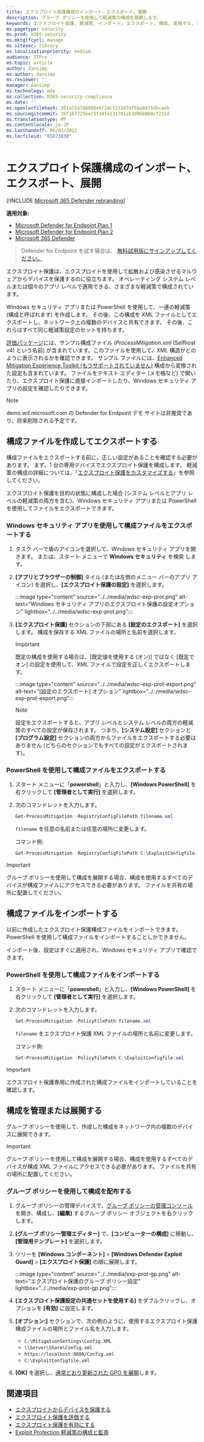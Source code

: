 ```yaml
---
title: エクスプロイト保護構成のインポート、エクスポート、展開
description: グループ ポリシーを使用して軽減策の構成を展開します。
keywords: エクスプロイト保護, 軽減策, インポート, エクスポート, 構成, 変換する, 変換, 展開, インストール
ms.pagetype: security
ms.prod: m365-security
ms.mktglfcycl: manage
ms.sitesec: library
ms.localizationpriority: medium
audience: ITPro
ms.topic: article
author: dansimp
ms.author: dansimp
ms.reviewer: ''
manager: dansimp
ms.technology: mde
ms.collection: M365-security-compliance
ms.date: ''
ms.openlocfilehash: 351a72a7d8088e6f24cf232d7475ba0475dbcaeb
ms.sourcegitcommit: 35f167725bec5fd4fe131781a53d96b060cf232d
ms.translationtype: MT
ms.contentlocale: ja-JP
ms.lasthandoff: 06/03/2022
ms.locfileid: "65873030"
---
```

# <a name="import-export-and-deploy-exploit-protection-configurations"></a>エクスプロイト保護構成のインポート、エクスポート、展開

[!INCLUDE [Microsoft 365 Defender rebranding](../../includes/microsoft-defender.md)]


**適用対象:**
- [Microsoft Defender for Endpoint Plan 1](https://go.microsoft.com/fwlink/p/?linkid=2154037)
- [Microsoft Defender for Endpoint Plan 2](https://go.microsoft.com/fwlink/p/?linkid=2154037)
- [Microsoft 365 Defender](https://go.microsoft.com/fwlink/?linkid=2118804)

> Defender for Endpoint を試す場合は、 [無料試用版にサインアップしてください。](https://signup.microsoft.com/create-account/signup?products=7f379fee-c4f9-4278-b0a1-e4c8c2fcdf7e&ru=https://aka.ms/MDEp2OpenTrial?ocid=docs-wdatp-exposedapis-abovefoldlink)

エクスプロイト保護は、エクスプロイトを使用して拡散および感染させるマルウェアからデバイスを保護するのに役立ちます。 オペレーティング システム レベルまたは個々のアプリ レベルで適用できる、さまざまな軽減策で構成されています。

Windows セキュリティ アプリまたは PowerShell を使用して、一連の軽減策 (構成と呼ばれます) を作成します。 その後、この構成を XML ファイルとしてエクスポートし、ネットワーク上の複数のデバイスと共有できます。 その後、これらはすべて同じ軽減策設定のセットを持ちます。

[評価パッケージ](https://demo.wd.microsoft.com/Page/EP)には、サンプル構成ファイル (*ProcessMitigation.xml* (Selfhost v4) という名前) が含まれています。このファイルを使用して、XML 構造がどのように表示されるかを確認できます。 サンプル ファイルには、[Enhanced Mitigation Experience Toolkit (もうサポートされていません)](/lifecycle/products/enhanced-mitigation-experience-toolkit-emet) 構成から変換された設定も含まれています。 ファイルをテキスト エディター (メモ帳など) で開いたり、エクスプロイト保護に直接インポートしたり、Windows セキュリティ アプリの設定を確認したりできます。

> [!NOTE]
> demo.wd.microsoft.com の Defender for Endpoint デモ サイトは非推奨であり、将来削除される予定です。

## <a name="create-and-export-a-configuration-file"></a>構成ファイルを作成してエクスポートする

構成ファイルをエクスポートする前に、正しい設定があることを確認する必要があります。 まず、1 台の専用デバイスでエクスプロイト保護を構成します。 軽減策の構成の詳細については、「[エクスプロイト保護をカスタマイズする](customize-exploit-protection.md)」を参照してください。

エクスプロイト保護を目的の状態に構成した場合 (システム レベルとアプリ レベルの軽減策の両方を含む)、Windows セキュリティ アプリまたは PowerShell を使用してファイルをエクスポートできます。

### <a name="use-the-windows-security-app-to-export-a-configuration-file"></a>Windows セキュリティ アプリを使用して構成ファイルをエクスポートする

1. タスク バーで盾のアイコンを選択して、Windows セキュリティ アプリを開きます。 または、スタート メニューで **Windows セキュリティ** を検索 します。

2. **[アプリとブラウザーの制御]** タイル (または左側のメニュー バーのアプリ アイコン) を選択し、**[エクスプロイト保護の設定]** を選択します。

   :::image type="content" source="../../media/wdsc-exp-prot.png" alt-text="Windows セキュリティ アプリのエクスプロイト保護の設定オプション" lightbox="../../media/wdsc-exp-prot.png":::

3. **[エクスプロイト保護]** セクションの下部にある **[設定のエクスポート]** を選択します。 構成を保存する XML ファイルの場所と名前を選択します。

    > [!IMPORTANT]
    > 既定の構成を使用する場合は、[既定値を使用する (オン)] ではなく [既定でオン] の設定を使用して、XML ファイルで設定を正しくエクスポートします。

      :::image type="content" source="../../media/wdsc-exp-prot-export.png" alt-text="[設定のエクスポート] オプション" lightbox="../../media/wdsc-exp-prot-export.png":::

    > [!NOTE]
    > 設定をエクスポートすると、アプリ レベルとシステム レベルの両方の軽減策のすべての設定が保存されます。 つまり、**[システム設定]** セクションと **[プログラム設定]** セクションの両方からファイルをエクスポートする必要はありません (どちらのセクションでもすべての設定がエクスポートされます)。

### <a name="use-powershell-to-export-a-configuration-file"></a>PowerShell を使用して構成ファイルをエクスポートする

1. スタート メニューに「**powershell**」と入力し、**[Windows PowerShell]** を右クリックして **[管理者として実行]** を選択します。
2. 次のコマンドレットを入力します。

    ```PowerShell
    Get-ProcessMitigation -RegistryConfigFilePath filename.xml
    ```

    `filename` を任意の名前または任意の場所に変更します。

    コマンド例:

    ```powershell
    Get-ProcessMitigation -RegistryConfigFilePath C:\ExploitConfigfile.xml
    ```

> [!IMPORTANT]
> グループ ポリシーを使用して構成を展開する場合、構成を使用するすべてのデバイスが構成ファイルにアクセスできる必要があります。 ファイルを共有の場所に配置してください。

## <a name="import-a-configuration-file"></a>構成ファイルをインポートする

以前に作成したエクスプロイト保護構成ファイルをインポートできます。 PowerShell を使用して構成ファイルをインポートすることしかできません。

インポート後、設定はすぐに適用され、Windows セキュリティ アプリで確認できます。

### <a name="use-powershell-to-import-a-configuration-file"></a>PowerShell を使用して構成ファイルをインポートする

1. スタート メニューに「**powershell**」と入力し、**[Windows PowerShell]** を右クリックして **[管理者として実行]** を選択します。
2. 次のコマンドレットを入力します。

    ```PowerShell
    Set-ProcessMitigation -PolicyFilePath filename.xml
    ```

    `filename` をエクスプロイト保護 XML ファイルの場所と名前に変更します。

    コマンド例:

    ```powershell
    Set-ProcessMitigation -PolicyFilePath C:\ExploitConfigfile.xml
    ```

> [!IMPORTANT]
> エクスプロイト保護専用に作成された構成ファイルをインポートしていることを確認します。

## <a name="manage-or-deploy-a-configuration"></a>構成を管理または展開する

グループ ポリシーを使用して、作成した構成をネットワーク内の複数のデバイスに展開できます。

> [!IMPORTANT]
> グループ ポリシーを使用して構成を展開する場合、構成を使用するすべてのデバイスが構成 XML ファイルにアクセスできる必要があります。 ファイルを共有の場所に配置してください。

### <a name="use-group-policy-to-distribute-the-configuration"></a>グループ ポリシーを使用して構成を配布する

1. グループ ポリシーの管理デバイスで、[グループ ポリシーの管理コンソール](/previous-versions/windows/desktop/gpmc/group-policy-management-console-portal)を開き、構成し、**[編集]** するグループ ポリシー オブジェクトを右クリックします。

2. **[グループ ポリシー管理エディター]** で、**[コンピューターの構成]** に移動し、**[管理用テンプレート]** を選択します。

3. ツリーを **[Windows コンポーネント]** \> **[Windows Defender Exploit Guard]** \> **[エクスプロイト保護]** の順に展開します。

    :::image type="content" source="../../media/exp-prot-gp.png" alt-text="エクスプロイト保護のグループ ポリシー設定" lightbox="../../media/exp-prot-gp.png":::

4. **[エクスプロイト保護設定の共通セットを使用する]** をダブルクリックし、オプションを **[有効]** に設定します。

5. **[オプション:]** セクションで、次の例のように、使用するエクスプロイト保護構成ファイルの場所とファイル名を入力します。

    - `C:\MitigationSettings\Config.XML`
    - `\\Server\Share\Config.xml`
    - `https://localhost:8080/Config.xml`
    - `C:\ExploitConfigfile.xml`

6. **[OK]** を選択し、[通常どおり更新された GPO を展開](/windows/win32/srvnodes/group-policy)します。

## <a name="see-also"></a>関連項目

- [エクスプロイトからデバイスを保護する](exploit-protection.md)
- [エクスプロイト保護を評価する](evaluate-exploit-protection.md)
- [エクスプロイト保護を有効にする](enable-exploit-protection.md)
- [Exploit Protection 軽減策の構成と監査](customize-exploit-protection.md)
